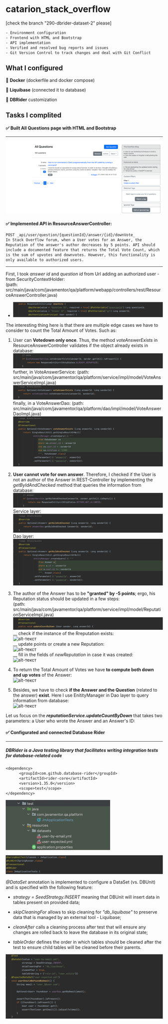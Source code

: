 # catarion_stack_overflow
[check the branch "290-dbrider-dataset-2" please]

    - Environment configuration
    - Frontend with HTML and Bootstrap
    - API implementation
    - Verified and resolved bug reports and issues
    - Git Version Control to track changes and deal with Git Conflict
    

## What I configured

  
🧩 **Docker** (dockerfile and docker compose)

🧩 **Liquibase** (connected it to database)

🧩 **DBRider** customization


## Tasks I complited

#### ✅ Built All Questions page with **HTML** and **Bootstrap**
------

![alt-текст](https://github.com/e-terven/catarion_stack_overflow/blob/5af8114d05fae37628bd7af0391f60a15caf9218/images/catarion_stack_overflow/AllQuestions.png)

#### ✅ Implemented API in ResourceAnswerController:
    POST _api/user/question/{questionId}/answer/{id}/downVote_
    In Stack Overflow forum, when a User votes for an Answer, the Reputation of the answer's author decreases by 5 points. API should include a documented feature that returns the Total Vote Count, which is the sum of upvotes and downvotes. However, this functionality is only available to authorized users.

------
First, I took _answer id_ and _question id_ from Url adding an authorized user - from SecurityContextHolder:    
(path: src/main/java/com/javamentor/qa/platform/webapp/controllers/rest/ResourceAnswerController.java)
- ![alt-текст](https://github.com/e-terven/catarion_stack_overflow/blob/1cf21fbc6ea4a7e81a01ef083978f942e49682da/images/catarion_stack_overflow/Param_1.png)

The interesting thing here is that there are multiple edge cases we have to consider to count the Total Amount of Votes. Such as:
1. User can **Votedown only once**.
   Thus, the method _voteAnswerExists_ in ResourceAnswerController validates if the object already exists in database:
![alt-текст](https://github.com/e-terven/catarion_stack_overflow/blob/6011183f856fc58e4060dde2918b85a06ad6702e/images/catarion_stack_overflow/VoteAnswer-1.png)
   further, in VoteAnswerService:
   (path: src/main/java/com/javamentor/qa/platform/service/impl/model/VoteAnswerServiceImpl.java)
![alt-текст](https://github.com/e-terven/catarion_stack_overflow/blob/6011183f856fc58e4060dde2918b85a06ad6702e/images/catarion_stack_overflow/VoteAnswer-2.png)
   finally, in a VoteAnswerDao:
   (path: src/main/java/com/javamentor/qa/platform/dao/impl/model/VoteAnswerDaoImpl.java)
![alt-текст](https://github.com/e-terven/catarion_stack_overflow/blob/6011183f856fc58e4060dde2918b85a06ad6702e/images/catarion_stack_overflow/VoteAnswer-3.png)

2. **User cannot vote for own answer**. Therefore, I checked if the User is not an author of the Answer in REST-Controller by implementing the _getByIdAndChecked_ method that queries the information from database:
![alt-текст](https://github.com/e-terven/catarion_stack_overflow/blob/a349773fcfc427160ab69823e8225b002ebb588f/images/catarion_stack_overflow/Answer-1.png)
   Service layer:      
![alt-текст](https://github.com/e-terven/catarion_stack_overflow/blob/6dedd3602cbe77cc9224bb737029be5abfae8d43/images/catarion_stack_overflow/Answer-2.png)
   Dao layer:
![alt-текст](https://github.com/e-terven/catarion_stack_overflow/blob/6dedd3602cbe77cc9224bb737029be5abfae8d43/images/catarion_stack_overflow/Answer-3.png)


3. The author of the Answer has to be **"granted" by -5 points**; ergo, his Reputation status should be updated in a few steps:  
(path: src/main/java/com/javamentor/qa/platform/service/impl/model/ReputationServiceImpl.java)  
![alt-текст](https://github.com/e-terven/catarion_stack_overflow/blob/5d92aaad3a1626284d752dc7c75917c7676db995/images/catarion_stack_overflow/Screenshot%202023-07-17%20at%2019.18.57.png)  
   __ check if the instance of the Rreputation exists:  
![alt-текст]()  
   __ update points or create a new Reputation:  
![alt-текст]()  
   __ fill in the fields of _newReputation_ in case it was created:  
![alt-текст]()  

4. To return the Total Amount of Votes we have **to compute both down and up votes** of the Answer:  
![alt-текст]()  

5. Besides, we have to check **if the Answer and the Question** (related to the answer) **exist**. Here I use EnitityManager in Dao layer to query information from database:  
![alt-текст]()  


Let us focus on the _**reputationService.updateCountByDown**_ that takes two parameters: a User who wrote the Answer and an Answer's ID:





#### ✅ Configurated and connected **Database Rider**
------
##### DBRider is a Java testing library that facilitates writing integration tests for database-related code

    <dependency>
          <groupId>com.github.database-rider</groupId>
          <artifactId>rider-core</artifactId>
          <version>1.35.0</version>
          <scope>test</scope>
    </dependency>

![alt-текст](https://github.com/e-terven/catarion_stack_overflow/blob/5af8114d05fae37628bd7af0391f60a15caf9218/images/catarion_stack_overflow/dbRider_tree.png)

![alt-текст](https://github.com/e-terven/catarion_stack_overflow/blob/5af8114d05fae37628bd7af0391f60a15caf9218/images/catarion_stack_overflow/dbrider_annotations.png "Annotations")

_@DataSet_ annotation is implemented to configure a DataSet (vs. DBUnit) and is specified with the following feature:  

- _strategy = SeedStrategy.INSERT_  meaning that DBUnit will insert data in tables present on provided data;  

- _skipCleaningFor_  allows to skip cleaning for  _"db_liquibase"_ to preserve data that is managed by an external tool - Liquibase;  

- _cleanAfter_  calls a cleaning process after test that will ensure any changes are rolled back to leave the database in its original state;  

- _tableOrder_  defines the order in which tables should be cleaned after the test to ensure child tables will be cleaned before their parents.

![alt-текст](https://github.com/e-terven/catarion_stack_overflow/blob/5af8114d05fae37628bd7af0391f60a15caf9218/images/catarion_stack_overflow/dbrider_findByEmail.png "findByEmail_testMethod")
